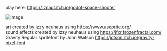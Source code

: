 play here: https://iznaut.itch.io/godot-space-shooter

![image](https://user-images.githubusercontent.com/36773942/121432303-1c034b80-c940-11eb-87f4-da599fc412e6.png)

art created by izzy neuhaus using https://www.aseprite.org/  
sound effects created by izzy neuhaus using https://jfxr.frozenfractal.com/  
Gravity Regular spritefont by John Watson https://jotson.itch.io/gravity-pixel-font
